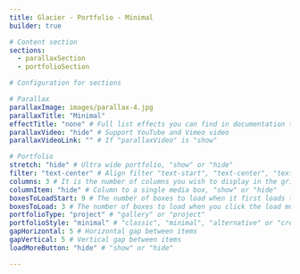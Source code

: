 ```yaml
---
title: Glacier - Portfolio - Minimal
builder: true

# Content section
sections:
  - parallaxSection
  - portfolioSection

# Configuration for sections

# Parallax
parallaxImage: images/parallax-4.jpg
parallaxTitle: "Minimal"
effectTitle: "none" # Full list effects you can find in documentation theme
parallaxVideo: "hide" # Support YouTube and Vimeo video 
parallaxVideoLink: "" # If "parallaxVideo" is "show"

# Portfolio
stretch: "hide" # Ultra wide portfolio, "show" or "hide"
filter: "text-center" # Align filter "text-start", "text-center", "text-end" or "d-none"
columns: 3 # It is the number of columns you wish to display in the grid
columnItem: "hide" # Column to a single media box, "show" or "hide"
boxesToLoadStart: 9 # The number of boxes to load when it first loads the grid
boxesToLoad: 3 # The number of boxes to load when you click the load more button 
portfolioType: "project" # "gallery" or "project"
portfolioStyle: "minimal" # "classic", "minimal", "alternative" or "creative"
gapHorizontal: 5 # Horizontal gap between items
gapVertical: 5 # Vertical gap between items
loadMoreButton: "hide" # "show" or "hide"

---
```

